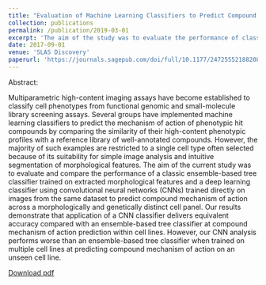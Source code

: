 ```yaml
---
title: "Evaluation of Machine Learning Classifiers to Predict Compound Mechanism of Action When Transferred across Distinct Cell Lines"
collection: publications
permalink: /publication/2019-03-01
excerpt: 'The aim of the study was to evaluate the performance of classical tree-based classifiers trained on extracted morphological data and convolutional neural network classifiers trained on image data to predict compound mechanism of action from celllular morphology when applied to previously unseen cell-lines.'
date: 2017-09-01
venue: 'SLAS Discovery'
paperurl: 'https://journals.sagepub.com/doi/full/10.1177/2472555218820805?url_ver=Z39.88-2003&rfr_id=ori%3Arid%3Acrossref.org&rfr_dat=cr_pub%3Dpubmed'
---
```

Abstract:

Multiparametric high-content imaging assays have become established to classify cell phenotypes from functional genomic and small-molecule library screening assays. Several groups have implemented machine learning classifiers to predict the mechanism of action of phenotypic hit compounds by comparing the similarity of their high-content phenotypic profiles with a reference library of well-annotated compounds. However, the majority of such examples are restricted to a single cell type often selected because of its suitability for simple image analysis and intuitive segmentation of morphological features. The aim of the current study was to evaluate and compare the performance of a classic ensemble-based tree classifier trained on extracted morphological features and a deep learning classifier using convolutional neural networks (CNNs) trained directly on images from the same dataset to predict compound mechanism of action across a morphologically and genetically distinct cell panel. Our results demonstrate that application of a CNN classifier delivers equivalent accuracy compared with an ensemble-based tree classifier at compound mechanism of action prediction within cell lines. However, our CNN analysis performs worse than an ensemble-based tree classifier when trained on multiple cell lines at predicting compound mechanism of action on an unseen cell line.


[Download pdf](https://journals.sagepub.com/doi/pdf/10.1177/2472555218820805)